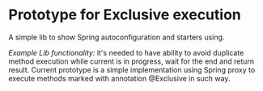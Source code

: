 # Prototype for Exclusive execution

A simple lib to show Spring autoconfiguration and starters using.

*Example Lib functionality:* it's needed to have ability to avoid duplicate method execution while current is in progress,
wait for the end and return result. Current prototype is a simple implementation using Spring proxy to execute methods 
marked with annotation @Exclusive in such way.
